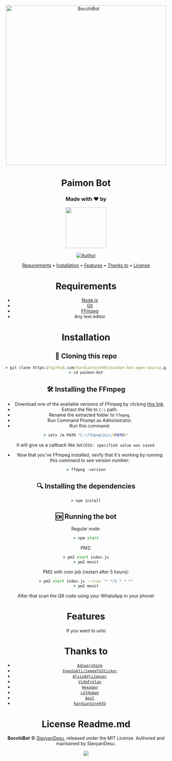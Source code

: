 <div align="center">
<img src="https://i.ibb.co/k6jNjdY/5f4e87e3d07e.jpg" alt="BocchiBot" width="500" />

# **Paimon Bot**
>
>

<h3 align="center">Made with ❤️ by</h3>
<p align="center">
  <a href="https://github.com/hardiantojek93"><img src="https://avatars3.githubusercontent.com/u/28254882?s=400&u=25765902db0b709938966cf4127ac11af5eafb5d&v=4" height="128" width="128" /></a>
</p>

<p align="center">
  <a href="https://github.com/hardiantojek93"><img title="Author" src="https://img.shields.io/badge/Author-Hardianto-purple.svg?style=for-the-badge&logo=github" /></a>
</p>

<p align="center">
  <a href="https://github.com/hardiantojek93/paimon-bot-open-source#requirements">Requirements</a> •
  <a href="https://github.com/paimon-bot-open-source#installation">Installation</a> •
  <a href="https://github.com/paimon-bot-open-source#features">Features</a> •
  <a href="https://github.com/hardianto/paimon-bot-open-source#thanks-to">Thanks to</a> •
  <a href="https://github.com/hardiantojek93/paimon-bot-open-source#license">License</a>
</p>


# Requirements
* [Node.js](https://nodejs.org/en/)
* [Git](https://git-scm.com/downloads)
* [FFmpeg](https://www.gyan.dev/ffmpeg/builds/)
* Any text editor

# Installation
## 📝 Cloning this repo
```cmd
> git clone https://github.com/hardiantojek93/paimon-bot-open-source.git
> cd paimon-bot
```

##


## 🛠️ Installing the FFmpeg
* Download one of the available versions of FFmpeg by clicking [this link](https://www.gyan.dev/ffmpeg/builds/).
* Extract the file to `C:\` path.
* Rename the extracted folder to `ffmpeg`.
* Run Command Prompt as Administrator.
* Run this command:
```cmd
> setx /m PATH "C:\ffmpeg\bin;%PATH%"
```
It will give us a callback like `SUCCESS: specified value was saved`.
* Now that you've FFmpeg installed, verify that it's working by running this command to see version number:
```cmd
> ffmpeg -version
```

## 🔍 Installing the dependencies
```cmd
> npm install
```

## 🆗 Running the bot
Regular node:
```cmd
> npm start
```

PM2:
```cmd
> pm2 start index.js
> pm2 monit
```

PM2 with cron job (restart after 5 hours):
```cmd
> pm2 start index.js --cron "* */5 * * *"
> pm2 monit
```

After that scan the QR code using your WhatsApp in your phone!

# Features
If you want to unlo

# Thanks to
* [`Adiwajshing`](https://github.com/adiwajshing/baileys)
* [`YogaSakti/imageToSticker`](https://github.com/YogaSakti/imageToSticker)
* [`AlvioAdjiJanuar`](https://github.com/AlvioAdjiJanuar)
* [`VideFrelan`](https://github.com/VideFrelan)
* [`Hexagon`](https://github.com/hexagonz)
* [`LolHuman`](https://github.com/Lol-Human)
* [`Aqul`](https://github.com/zennn08)
* [`hardiantojek93`](https://github.com/hardiantojek93)

# License Readme.md
**BocchiBot** © [SlavyanDesu](https://github.com/SlavyanDesu), released under the MIT License.
Authored and maintained by SlavyanDesu.

<p align="center">
  <a href="https://app.fossa.com/projects/git%2Bgithub.com%2FSlavyanDesu%2FBocchiBot?ref=badge_large"><img src="https://app.fossa.com/api/projects/git%2Bgithub.com%2FSlavyanDesu%2FBocchiBot.svg?type=large" />
</p>
